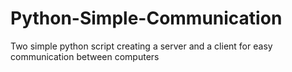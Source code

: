 # Python-Simple-Communication
Two simple python script creating a server and a client for easy communication between computers
